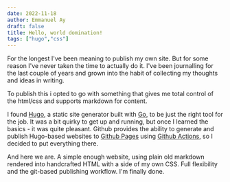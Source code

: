 ```yaml
---
date: 2022-11-18
author: Emmanuel Ay
draft: false
title: Hello, world domination!
tags: ["hugo","css"]
---
```


For the longest I've been meaning to publish my own site.
But for some reason I've never taken the time to actually do it. 
I've been journalling for the last couple of years and grown into the habit of collecting my thoughts and ideas in writing. 

<!--more-->

To publish this i opted to go with something that gives me total control of the html/css and supports markdown for content.

I found [Hugo](https://gohugo.io), a static site generator built with [Go](https://go.dev), to be just the right tool for the job. It was a bit quirky to get up and running, but once I learned the basics - it was quite pleasant. Github provides the ability to generate and publish Hugo-based websites to [Github Pages](https://pages.github.com) using [Github Actions](https://github.com/features/actions), so I decided to put everything there.

And here we are. A simple enough website, using plain old markdown rendered into handcrafted HTML with a side of my own CSS. Full flexibility and the git-based publishing workflow. I'm finally done.
